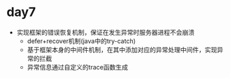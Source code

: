 # day7
- 实现框架的错误恢复机制，保证在发生异常时服务器进程不会崩溃
  - defer+recover机制(java中的try-catch)
  - 基于框架本身的中间件机制，在其中添加对应的异常处理中间件，实现异常的拦截
  - 异常信息通过自定义的trace函数生成